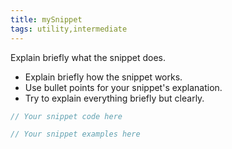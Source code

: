 ```yaml
---
title: mySnippet
tags: utility,intermediate
---
```


Explain briefly what the snippet does.

- Explain briefly how the snippet works.
- Use bullet points for your snippet's explanation.
- Try to explain everything briefly but clearly.

```dart
// Your snippet code here
```

```dart
// Your snippet examples here
```
